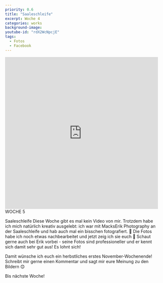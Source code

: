 ```yaml
---
priority: 0.6
title: "Saaleschleife"
excerpt: Woche 4
categories: works
background-image:
youtube-id: "rdX2WcNpcjE"
tags:
  - Fotos
  - Facebook
---
```

<span class="image featured"></span>
<iframe width="100%" height="500px" src="https://www.facebook.com/marika.gedankenlos/posts/1879133182100913" frameborder="0" allow="autoplay; encrypted-media" allowfullscreen></iframe>
WOCHE 5

Saaleschleife
Diese Woche gibt es mal kein Video von mir. Trotzdem habe ich mich natürlich kreativ ausgelebt: ich war mit MacksErik Photography an der Saaleschleife und hab auch mal ein bisschen fotografiert. 📸
Die Fotos habe ich noch etwas nachbearbeitet und jetzt zeig ich sie euch 🤗
Schaut gerne auch bei Erik vorbei - seine Fotos sind professioneller und er kennt sich damit sehr gut aus! Es lohnt sich!

Damit wünsche ich euch ein herbstliches erstes November-Wochenende!
Schreibt mir gerne einen Kommentar und sagt mir eure Meinung zu den Bildern 😊

Bis nächste Woche!
